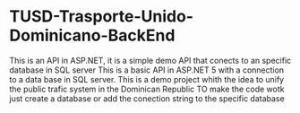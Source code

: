 # TUSD-Trasporte-Unido-Dominicano-BackEnd
This is an API in ASP.NET, it is a simple demo API that conects to an specific database in SQL server
This is a basic API in ASP.NET 5 with a connection to a data base in SQL server. This is a demo project whith the idea to unify the public trafic system in the Dominican Republic
TO make the code wotk just create a database or add the conection string to the specific database
